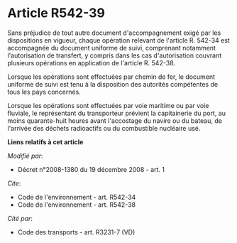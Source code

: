 # Article R542-39

Sans préjudice de tout autre document d'accompagnement exigé par les dispositions en vigueur, chaque opération relevant de
l'article R. 542-34 est accompagnée du document uniforme de suivi, comprenant notamment l'autorisation de transfert, y
compris dans les cas d'autorisation couvrant plusieurs opérations en application de l'article R. 542-38. 

Lorsque les opérations sont effectuées par chemin de fer, le document uniforme de suivi est tenu à la disposition des
autorités compétentes de tous les pays concernés. 

Lorsque les opérations sont effectuées par voie maritime ou par voie fluviale, le représentant du transporteur prévient la
capitainerie du port, au moins quarante-huit heures avant l'accostage du navire ou du bateau, de l'arrivée des déchets
radioactifs ou du combustible nucléaire usé.

**Liens relatifs à cet article**

_Modifié par_:

  - Décret n°2008-1380 du 19 décembre 2008 - art. 1

_Cite_:

  - Code de l'environnement - art. R542-34
  - Code de l'environnement - art. R542-38

_Cité par_:

  - Code des transports - art. R3231-7 (VD)

